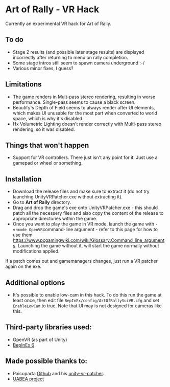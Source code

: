Art of Rally - VR Hack
============
Currently an experimental VR hack for Art of Rally.

To do
--------
* Stage 2 results (and possible later stage results) are displayed incorrectly after returning to menu on rally completion.
* Some stage intros still seem to spawn camera underground :-/
* Various minor fixes, I guess?

Limitations
--------
* The game renders in Mult-pass stereo rendering, resulting in worse performance. Single-pass seems to cause a black screen.
* Beautify's Depth of Field seems to always render after UI elements, which makes UI unusable for the most part when converted to world space, which is why it's disabled.
* Hx Volumetric Lighting doesn't render correctly with Multi-pass stereo rendering, so it was disabled.

Things that won't happen
--------
* Support for VR controllers. There just isn't any point for it. Just use a gamepad or wheel or something.

Installation
--------
* Download the release files and make sure to extract it (do not try launching UnityVRPatcher.exe without extracting it).
* Go to **Art of Rally** directory.
* Drag and drop the game's exe onto UnityVRPatcher.exe - this should patch all the necessery files and also copy the content of the release to appropriate directories within the game.
* Once you want to play the game in VR mode, launch the game with ```-vrmode OpenVR```command-line argument - refer to this page for how to use them https://www.pcgamingwiki.com/wiki/Glossary:Command_line_arguments. Launching the game without it, will start the game normally without modifications applied.

If a patch comes out and gamemanagers changes, just run a VR patcher again on the exe.

Additional options
--------
* It's possible to enable low-cam in this hack. To do this run the game at least once, then edit file ```BepInEx/config/ArtOfRallySuiVR.cfg``` and set ```EnableLowCam``` to true. Note that UI may is not designed for cameras like this.

Third-party libraries used:
--------
* OpenVR (as part of Unity)
* [BepInEx 6](https://builds.bepinex.dev/projects/bepinex_be)

Made possible thanks to:
--------
* Raicuparta [Github](https://github.com/Raicuparta) and his [unity-vr-patcher](https://github.com/Raicuparta/unity-vr-patcher).
* [UABEA project](https://github.com/nesrak1/UABEA/)
